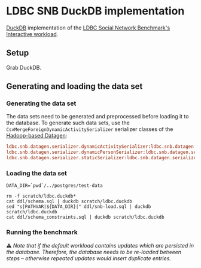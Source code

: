 # LDBC SNB DuckDB implementation

[DuckDB](https://duckdb.org/) implementation of the [LDBC Social Network Benchmark's Interactive workload](https://github.com/ldbc/ldbc_snb_docs).

## Setup

Grab DuckDB.

## Generating and loading the data set

### Generating the data set

The data sets need to be generated and preprocessed before loading it to the database. To generate such data sets, use the `CsvMergeForeignDynamicActivitySerializer` serializer classes of the [Hadoop-based Datagen](https://github.com/ldbc/ldbc_snb_datagen_hadoop):

```ini
ldbc.snb.datagen.serializer.dynamicActivitySerializer:ldbc.snb.datagen.serializer.snb.csv.dynamicserializer.activity.CsvMergeForeignDynamicActivitySerializer
ldbc.snb.datagen.serializer.dynamicPersonSerializer:ldbc.snb.datagen.serializer.snb.csv.dynamicserializer.person.CsvMergeForeignDynamicPersonSerializer
ldbc.snb.datagen.serializer.staticSerializer:ldbc.snb.datagen.serializer.snb.csv.staticserializer.CsvMergeForeignStaticSerializer
```

### Loading the data set

```
DATA_DIR=`pwd`/../postgres/test-data

rm -f scratch/ldbc.duckdb*
cat ddl/schema.sql | duckdb scratch/ldbc.duckdb
sed "s|PATHVAR|${DATA_DIR}|" ddl/snb-load.sql | duckdb scratch/ldbc.duckdb
cat ddl/schema_constraints.sql | duckdb scratch/ldbc.duckdb
```


### Running the benchmark



:warning: *Note that if the default workload contains updates which are persisted in the database. Therefore, the database needs to be re-loaded between steps – otherwise repeated updates would insert duplicate entries.*
